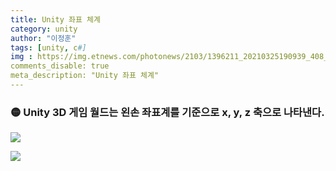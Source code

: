 ```yaml
---
title: Unity 좌표 체계
category: unity
author: "이정훈"
tags: [unity, c#]
img : https://img.etnews.com/photonews/2103/1396211_20210325190939_408_0012.jpg
comments_disable: true
meta_description: "Unity 좌표 체계"
---
```


### 🟡 Unity 3D 게임 월드는 왼손 좌표계를 기준으로 x, y, z 축으로 나타낸다.

![](https://i.imgur.com/hCROV6p.png)


![](https://i.imgur.com/aDKd0EI.png)
